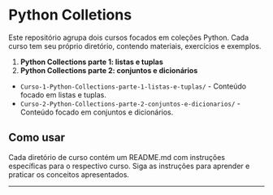 # Python Colletions

Este repositório agrupa dois cursos focados em coleções Python. Cada curso tem seu próprio diretório, contendo materiais, exercícios e exemplos.

1. **Python Collections parte 1: listas e tuplas**
2. **Python Collections parte 2: conjuntos e dicionários**

- `Curso-1-Python-Collections-parte-1-listas-e-tuplas/` - Conteúdo focado em listas e tuplas.
- `Curso-2-Python-Collections-parte-2-conjuntos-e-dicionarios/` - Conteúdo focado em conjuntos e dicionários.

## Como usar

Cada diretório de curso contém um README.md com instruções específicas para o respectivo curso. Siga as instruções para aprender e praticar os conceitos apresentados.

---
